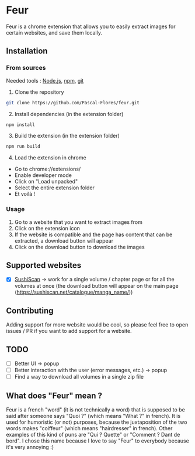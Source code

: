 # Feur

Feur is a chrome extension that allows you to easily extract images for certain websites, and save them locally.

## Installation

### From sources

Needed tools : [Node.js](https://nodejs.org/en/), [npm](https://www.npmjs.com/), [git](https://git-scm.com/)

1. Clone the repository

```bash
git clone https://github.com/Pascal-Flores/feur.git
```

2. Install dependencies (in the extension folder)

```bash
npm install
```

3. Build the extension (in the extension folder)

```bash
npm run build
```

4. Load the extension in chrome

- Go to chrome://extensions/
- Enable developer mode
- Click on "Load unpacked"
- Select the entire extension folder
- Et voilà !

### Usage

1. Go to a website that you want to extract images from
2. Click on the extension icon
3. If the website is compatible and the page has content that can be extracted, a download button will appear
4. Click on the download button to download the images


## Supported websites

- [x] [SushiScan](https://sushiscan.net/) -> work for a single volume / chapter page or for all the volumes at once (the download button will appear on the main page (https://sushiscan.net/catalogue/manga_name/))

## Contributing

Adding support for more website would be cool, so please feel free to open issues / PR if you want to add support for a website.

## TODO

- [ ] Better UI -> popup
- [ ] Better interaction with the user (error messages, etc.) -> popup
- [ ] Find a way to download all volumes in a single zip file

## What does "Feur" mean ?

Feur is a french "word" (it is not technically a word) that is supposed to be said after someone says "Quoi ?" (which means "What ?" in french). It is used for humoristic (or not) purposes, because the juxtaposition of the two words makes "coiffeur" (which means "hairdresser" in french). Other examples of this kind of puns are "Qui ? Quette" or "Comment ? Dant de bord".
I chose this name because I love to say "Feur" to everybody because it's very annoying :)